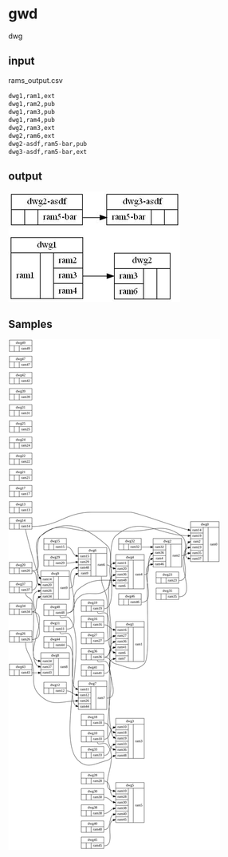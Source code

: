 # gwd
dwg

## input
rams_output.csv
```
dwg1,ram1,ext
dwg1,ram2,pub
dwg1,ram3,pub
dwg1,ram4,pub
dwg2,ram3,ext
dwg2,ram6,ext
dwg2-asdf,ram5-bar,pub
dwg3-asdf,ram5-bar,ext

```

## output
![](sample1.jpg)


## Samples
![](sample2.svg)




